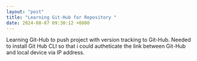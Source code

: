 ```yaml
---
layout: "post"
title: "Learning Git-Hub for Repository "
date: 2024-08-07 09:30:12 +0800
---
```


Learning Git-Hub to push project with version tracking to Git-Hub. Needed to install Git Hub CLI so that i could autheticate the link between Git-Hub and local device via IP address.
